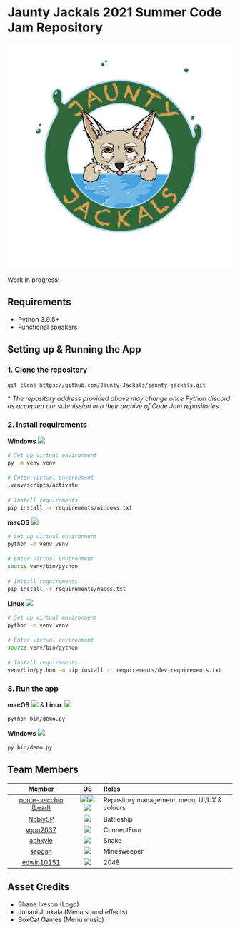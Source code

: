 # Jaunty Jackals 2021 Summer Code Jam Repository

<div style="text-align: center;">

![logo+big](bin/utils/graphics/jackal_logo_big.png)

</div>

Work in progress!

## Requirements

- Python 3.9.5+
- Functional speakers

## Setting up & Running the App

### 1. Clone the repository

```shell
git clone https://github.com/Jaunty-Jackals/jaunty-jackals.git
```

\* *The repository address provided above may change once Python discord as accepted our submission into their archive of Code Jam repositories.*

### 2. Install requirements

**Windows** <img src="https://upload.wikimedia.org/wikipedia/commons/thumb/8/87/Windows_logo_-_2021.svg/1920px-Windows_logo_-_2021.svg.png" width="16">

```sh
# Set up virtual environment
py -m venv venv

# Enter virtual environment
.venv/scripts/activate

# Install requirements
pip install -r requirements/windows.txt
```

**macOS** <img src="https://upload.wikimedia.org/wikipedia/commons/8/84/Apple_Computer_Logo_rainbow.svg" width="16">

```sh
# Set up virtual environment
python -m venv venv

# Enter virtual environment
source venv/bin/python

# Install requirements
pip install -r requirements/macos.txt
```

**Linux** <img src="https://upload.wikimedia.org/wikipedia/commons/thumb/2/2f/Tux_Classic_flat_look_3D.svg/1920px-Tux_Classic_flat_look_3D.svg.png" width="16">

```sh
# Set up virtual environment
python -m venv venv

# Enter virtual environment
source venv/bin/python

# Install requirements
venv/bin/python -m pip install -r requirements/dev-requirements.txt
```

### 3. Run the app

**macOS** <img src="https://upload.wikimedia.org/wikipedia/commons/8/84/Apple_Computer_Logo_rainbow.svg" width="16"> & **Linux** <img src="https://upload.wikimedia.org/wikipedia/commons/thumb/2/2f/Tux_Classic_flat_look_3D.svg/1920px-Tux_Classic_flat_look_3D.svg.png" width="16">

```sh
python bin/demo.py
```

**Windows** <img src="https://upload.wikimedia.org/wikipedia/commons/thumb/8/87/Windows_logo_-_2021.svg/1920px-Windows_logo_-_2021.svg.png" width="16">

```sh
py bin/demo.py
```

## Team Members

| Member | OS | Roles |
| :---: | :---: | :--- |
| [ponte-vecchio (Lead)](https://github.com/ponte-vecchio) | <img src="https://upload.wikimedia.org/wikipedia/commons/8/84/Apple_Computer_Logo_rainbow.svg" width="24"><img src="https://archlinux.org/logos/archlinux-icon-crystal-64.svg" width="24"><img src="https://upload.wikimedia.org/wikipedia/commons/thumb/6/66/Openlogo-debianV2.svg/1654px-Openlogo-debianV2.svg.png" width="24"> | Repository management, menu, UI/UX & colours |
| [NoblySP](https://github.com/NoblySP) |<img src="https://upload.wikimedia.org/wikipedia/commons/thumb/8/87/Windows_logo_-_2021.svg/1920px-Windows_logo_-_2021.svg.png" width="24">| Battleship|
| [vguo2037](https://github.com/vguo2037) |<img src="https://upload.wikimedia.org/wikipedia/commons/8/84/Apple_Computer_Logo_rainbow.svg" width="24">| ConnectFour |
| [aphkyle](https://github.com/aphkyle) |<img src="https://upload.wikimedia.org/wikipedia/commons/thumb/8/87/Windows_logo_-_2021.svg/1920px-Windows_logo_-_2021.svg.png" width="24">| Snake |
| [sapgan](https://github.com/sapgan) |<img src="https://upload.wikimedia.org/wikipedia/commons/4/4b/Kali_Linux_2.0_wordmark.svg" height="24">| Minesweeper |
| [edwin10151](https://github.com/edwin10151) |<img src="https://upload.wikimedia.org/wikipedia/commons/thumb/8/87/Windows_logo_-_2021.svg/1920px-Windows_logo_-_2021.svg.png" width="24">| 2048 |

## Asset Credits

- Shane Iveson (Logo)
- Juhani Junkala (Menu sound effects)
- BoxCat Games (Menu music)
